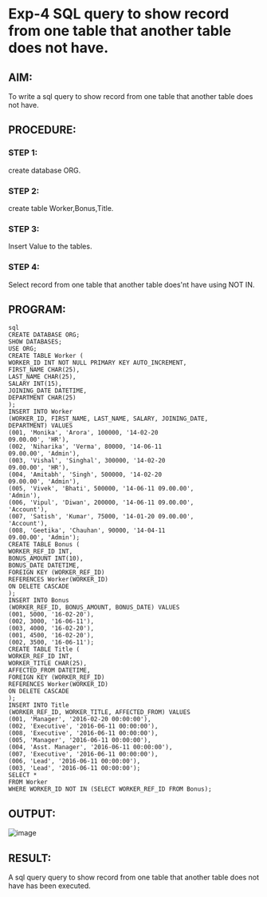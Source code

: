 # Exp-4 SQL query to show record from one table that another table does not have.
## AIM:
To write a sql query to show record from one table that another table does not have.
## PROCEDURE:
### STEP 1:
create database ORG.
### STEP 2:
create table Worker,Bonus,Title.
### STEP 3:
Insert Value to the tables.
### STEP 4:
Select record from one table that another table does'nt have using NOT IN.
## PROGRAM:
```
sql
CREATE DATABASE ORG;
SHOW DATABASES;
USE ORG;
CREATE TABLE Worker (
WORKER_ID INT NOT NULL PRIMARY KEY AUTO_INCREMENT,
FIRST_NAME CHAR(25),
LAST_NAME CHAR(25),
SALARY INT(15),
JOINING_DATE DATETIME,
DEPARTMENT CHAR(25)
);
INSERT INTO Worker
(WORKER_ID, FIRST_NAME, LAST_NAME, SALARY, JOINING_DATE,
DEPARTMENT) VALUES
(001, 'Monika', 'Arora', 100000, '14-02-20
09.00.00', 'HR'),
(002, 'Niharika', 'Verma', 80000, '14-06-11
09.00.00', 'Admin'),
(003, 'Vishal', 'Singhal', 300000, '14-02-20
09.00.00', 'HR'),
(004, 'Amitabh', 'Singh', 500000, '14-02-20
09.00.00', 'Admin'),
(005, 'Vivek', 'Bhati', 500000, '14-06-11 09.00.00',
'Admin'),
(006, 'Vipul', 'Diwan', 200000, '14-06-11 09.00.00',
'Account'),
(007, 'Satish', 'Kumar', 75000, '14-01-20 09.00.00',
'Account'),
(008, 'Geetika', 'Chauhan', 90000, '14-04-11
09.00.00', 'Admin');
CREATE TABLE Bonus (
WORKER_REF_ID INT,
BONUS_AMOUNT INT(10),
BONUS_DATE DATETIME,
FOREIGN KEY (WORKER_REF_ID)
REFERENCES Worker(WORKER_ID)
ON DELETE CASCADE
);
INSERT INTO Bonus
(WORKER_REF_ID, BONUS_AMOUNT, BONUS_DATE) VALUES
(001, 5000, '16-02-20'),
(002, 3000, '16-06-11'),
(003, 4000, '16-02-20'),
(001, 4500, '16-02-20'),
(002, 3500, '16-06-11');
CREATE TABLE Title (
WORKER_REF_ID INT,
WORKER_TITLE CHAR(25),
AFFECTED_FROM DATETIME,
FOREIGN KEY (WORKER_REF_ID)
REFERENCES Worker(WORKER_ID)
ON DELETE CASCADE
);
INSERT INTO Title
(WORKER_REF_ID, WORKER_TITLE, AFFECTED_FROM) VALUES
(001, 'Manager', '2016-02-20 00:00:00'),
(002, 'Executive', '2016-06-11 00:00:00'),
(008, 'Executive', '2016-06-11 00:00:00'),
(005, 'Manager', '2016-06-11 00:00:00'),
(004, 'Asst. Manager', '2016-06-11 00:00:00'),
(007, 'Executive', '2016-06-11 00:00:00'),
(006, 'Lead', '2016-06-11 00:00:00'),
(003, 'Lead', '2016-06-11 00:00:00');
SELECT *
FROM Worker
WHERE WORKER_ID NOT IN (SELECT WORKER_REF_ID FROM Bonus);
```
## OUTPUT:
![image](https://github.com/Karthikeyan21001828/DBMS_EX04/assets/93427303/7f67e75a-db08-43bf-8407-bc622f733bde)
## RESULT:
A sql query query to show record from one table that another table does not have has been executed.

